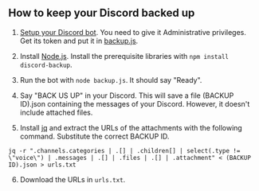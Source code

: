 ## How to keep your Discord backed up

1. <a href="https://www.writebots.com/discord-bot-token/">Setup your Discord bot</a>. You need to give it Administrative privileges. Get its token and put it in <a href="./backup.js">backup.js</a>. 

2. Install <a href="https://node.js.org">Node.js</a>. Install the prerequisite libraries with `npm install discord-backup`.

3. Run the bot with `node backup.js`. It should say "Ready".

4. Say "BACK US UP" in your Discord. This will save a file (BACKUP ID).json containing the messages of your Discord. However, it doesn't include attached files.

5. Install <a href="https://stedolan.github.io/jq/">jq</a> and extract the URLs of the attachments with the following command. Substitute the correct BACKUP ID.

```jq -r ".channels.categories | .[] | .children[] | select(.type != \"voice\") | .messages | .[] | .files | .[] | .attachment" < (BACKUP ID).json > urls.txt```

6. Download the URLs in `urls.txt`.
